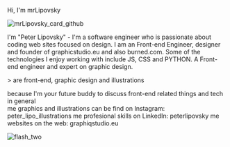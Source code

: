 Hi, I'm mrLipovsky 

![mrLipovsky_card_github](https://user-images.githubusercontent.com/90620664/210165566-09262313-fe58-419c-b742-0f9b94368667.png)


<About me>
I'm "Peter Lipovsky" - I'm a software engineer who is passionate about coding web sites focused on design. I am an Front-end Engineer, designer and founder of graphicstudio.eu and also burned.com. Some of the technologies I enjoy working with include JS, CSS and PYTHON. A Front-end engineer and expert on graphic design. 
<br>


<Things I am passionate about>>
are front-end, graphic design and illustrations
<br>

<Get in touch with me>
because I'm your future buddy to discuss front-end related things and tech in general
<br>

<Find me around the web>
me graphics and illustrations can be find on Instagram: peter_lipo_illustrations
me profesional skills on LinkedIn: peterlipovsky
me websites on the web: graphiqstudio.eu
<br>
  
![flash_two](https://user-images.githubusercontent.com/90620664/210165254-4e4be329-72a9-4eab-a593-95cd9d914078.png)
